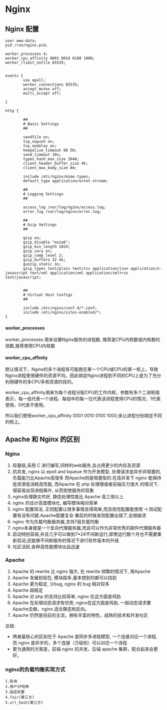 # Nginx

## Nginx 配置
```
user www-data;
pid /run/nginx.pid;

worker_processes 4;
worker_cpu_affinity 0001 0010 0100 1000;
worker_rlimit_nofile 65535;


events {
        use epoll;
        worker_connections 65535;
        accept_mutex off;
        multi_accept off;

}

http {

        ##
        # Basic Settings
        ##

        sendfile on;
        tcp_nopush on;
        tcp_nodelay on;
        keepalive_timeout 60 50;
        send_timeout 10s;
        types_hash_max_size 2048;
        client_header_buffer_size 4k;
        client_max_body_size 8m;

        include /etc/nginx/mime.types;
        default_type application/octet-stream;

        ##
        # Logging Settings
        ##

        access_log /var/log/nginx/access.log;
        error_log /var/log/nginx/error.log;

        ##
        # Gzip Settings
        ##

        gzip on;
        gzip_disable "msie6";
        gzip_min_length 1024;
        gzip_vary on;
        gzip_comp_level 2;
        gzip_buffers 32 4k;
        gunzip_static on;
        gzip_types text/plain text/css application/json application/x-javascript text/xml application/xml application/xml+rss text/javascript;


        ##
        # Virtual Host Configs
        ##

        include /etc/nginx/conf.d/*.conf;
        include /etc/nginx/sites-enabled/*;
}

```

#### worker_processes
worker_processes 用来设置Nginx服务的进程数, 推荐是CPU内核数或内核数的倍数,推荐使用CPU内核数

#### worker_cpu_affinity
默认情况下，Nginx的多个进程有可能跑在某一个CPU或CPU的某一核上，导致Nginx进程使用硬件的资源不均，因此绑定Nginx进程到不同的CPU上是为了充分利用硬件的多CPU多核资源的目的。

worker_cpu_affinity用来为每个进程分配CPU的工作内核，参数有多个二进制值表示，每一组代表一个进程，每组中的每一位代表该进程使用CPU的情况，1代表使用，0代表不使用。

所以我们使用worker_cpu_affinity 0001 0010 0100 1000;来让进程分别绑定不同的核上。



## Apache 和 Nginx 的区别

### Nginx
1. 轻量级,采用 C 进行编写,同样的web服务,会占用更少的内存及资源
2. 抗并发, nginx 以 epoll and kqueue 作为开发模型, 处理请求是异步非阻塞的, 负载能力比Apache高很多
而Apache则是阻塞型的.在高并发下 nginx 能保持低资源低消耗高性能, 而Apache 在 php 处理慢或者前端压力很大
的情况下, 很容易出现进程飙升, 从而拒绝服务的现象
3. nginx处理静文件好, 静态处理性能比 Apache 高三倍以上
4. nginx 的设计高度模块化, 编写模块相对简单
5. nginx 配置简洁, 正则配置让很多事情变得简单,而且改完配置能使用 -t 测试配置有没有问题.Apache配置复杂
重启的时候发现配置出错了,会很崩溃
6. nginx 作为负载均衡服务器,支持7层负载均衡
7. nginx本身就是一个反向代理服务器,而且可以作为非常优秀的邮件代理服务器
8. 启动特别容易,并且几乎可以做到7*24不间断运行,即使运行数个月也不需要重新启动,还能够不间断服务的情况下进行软件版本的升级
9. 社区活跃,各种高性能模块出品迅速

### Apache
1. Apache 的 rewrite 比 nginx 强大, 在 rewrite 频繁的情况下, 用Apache
2. Apache 发展到现在, 模块超多,基本想到的都可以找到
3. Apache 更为稳定, 少bug, nginx 的 bug 相对较多
4. Apache 超稳定
5. Apache 对 php 的支持比较简单, nginx 在这方面是鸡肋
6. Apache 在处理动态请求有优势, nginx在这方面是鸡肋, 一般动态请求要Apache去做，nginx 适合静态和反向。
7. Apache 仍然是目前的主流，拥有丰富的特性，成熟的技术和开发社区

总结:
    
- 两者最核心的区别在于 Apache 是同步多进程模型, 一个连接对应一个进程, 而 nginx 是异步的，多个连接（万级别）可以对应一个进程
- 更为通用的方案是，前端 nginx 抗并发，后端 apache 集群，配合起来会更好。

### nginx的负载均衡实现方式

    1.轮询
    2.用户IP哈希
    3.指定权重
    4.fair(第三方)
    5.url_hash(第三方)




























